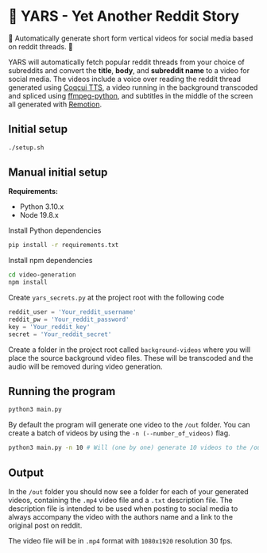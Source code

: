#  🤖 YARS - Yet Another Reddit Story

👀 Automatically generate short form vertical videos for social media based on reddit threads. 👀

YARS will automatically fetch popular reddit threads from your choice of subreddits and convert the **title**, **body**, and **subreddit name** to a video for social media. The videos include a voice over reading the reddit thread generated using [Coqcui TTS](https://github.com/coqui-ai/TTS), a video running in the background transcoded and spliced using [ffmpeg-python](https://github.com/kkroening/ffmpeg-python), and subtitles in the middle of the screen all generated with [Remotion](https://github.com/remotion-dev/remotion).

## Initial setup
```bash
./setup.sh
```

## Manual initial setup

**Requirements:**
- Python 3.10.x
- Node 19.8.x

Install Python dependencies
```bash
pip install -r requirements.txt
```

Install npm dependencies
```bash
cd video-generation
npm install
```

Create `yars_secrets.py` at the project root with the following code
```JavaScript
reddit_user = 'Your_reddit_username'
reddit_pw = 'Your_reddit_password'
key = 'Your_reddit_key'
secret = 'Your_reddit_secret'
```

Create a folder in the project root called `background-videos` where you will place the source background video files. These will be transcoded and the audio will be removed during video generation.
## Running the program

```bash
python3 main.py
```

By default the program will generate one video to the `/out` folder. You can create a batch of videos by using the `-n (--number_of_videos)` flag.
```bash
python3 main.py -n 10 # Will (one by one) generate 10 videos to the /out folder
```

## Output

In the `/out` folder you should now see a folder for each of your generated videos, containing the `.mp4` video file and a `.txt` description file. The description file is intended to be used when posting to social media to always accompany the video with the authors name and a link to the original post on reddit.

The video file will be in `.mp4` format with `1080x1920` resolution 30 fps.
